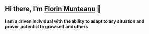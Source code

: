 ## Hi there, I'm [Florin Munteanu][linkedin] 👋

#### I am a driven individual with the ability to adapt to any situation and proven potential to grow self and others

[linkedin]: https://www.linkedin.com/in/florin-munteanu-dev/
